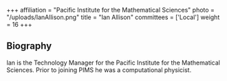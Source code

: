 +++
affiliation = "Pacific Institute for the Mathematical Sciences"
photo = "/uploads/IanAllison.png"
title = "Ian Allison"
committees = ['Local']
weight = 16
+++
## Biography
Ian is the Technology Manager for the Pacific Institute for the Mathematical Sciences. Prior to joining PIMS he was a computational physicist.
